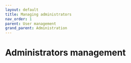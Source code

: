 ```yaml
---
layout: default
title: Managing administrators
nav_order: 1
parent: User management
grand_parent: Administration
---
```


# Administrators management
